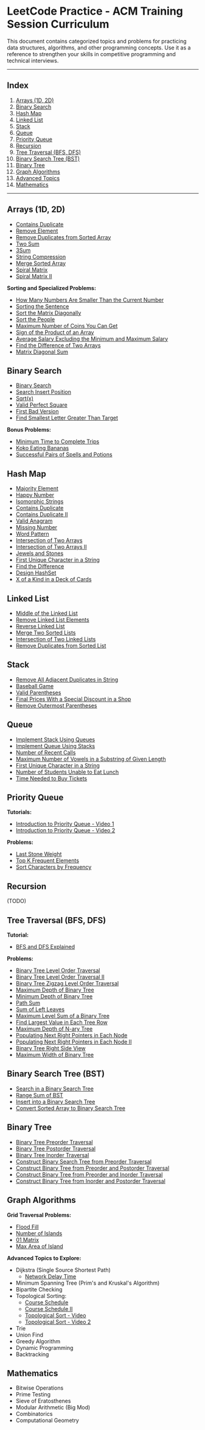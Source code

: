 # LeetCode Practice - ACM Training Session Curriculum

This document contains categorized topics and problems for practicing data structures, algorithms, and other programming concepts. Use it as a reference to strengthen your skills in competitive programming and technical interviews.

---

## Index
1. [Arrays (1D, 2D)](#arrays-1d-2d)
2. [Binary Search](#binary-search)
3. [Hash Map](#hash-map)
4. [Linked List](#linked-list)
5. [Stack](#stack)
6. [Queue](#queue)
7. [Priority Queue](#priority-queue)
8. [Recursion](#recursion)
9. [Tree Traversal (BFS, DFS)](#tree-traversal-bfs-dfs)
10. [Binary Search Tree (BST)](#binary-search-tree-bst)
11. [Binary Tree](#binary-tree)
12. [Graph Algorithms](#graph-algorithms)
13. [Advanced Topics](#advanced-topics)
14. [Mathematics](#mathematics)

---

## Arrays (1D, 2D)
- [Contains Duplicate](https://leetcode.com/problems/contains-duplicate/)
- [Remove Element](https://leetcode.com/problems/remove-element/)
- [Remove Duplicates from Sorted Array](https://leetcode.com/problems/remove-duplicates-from-sorted-array/)
- [Two Sum](https://leetcode.com/problems/two-sum/)
- [3Sum](https://leetcode.com/problems/3sum/)
- [String Compression](https://leetcode.com/problems/string-compression/description/)
- [Merge Sorted Array](https://leetcode.com/problems/merge-sorted-array/)
- [Spiral Matrix](https://leetcode.com/problems/spiral-matrix/)
- [Spiral Matrix II](https://leetcode.com/problems/spiral-matrix-ii/)

**Sorting and Specialized Problems:**
- [How Many Numbers Are Smaller Than the Current Number](https://leetcode.com/problems/how-many-numbers-are-smaller-than-the-current-number/)
- [Sorting the Sentence](https://leetcode.com/problems/sorting-the-sentence/)
- [Sort the Matrix Diagonally](https://leetcode.com/problems/sort-the-matrix-diagonally/)
- [Sort the People](https://leetcode.com/problems/sort-the-people/)
- [Maximum Number of Coins You Can Get](https://leetcode.com/problems/maximum-number-of-coins-you-can-get/)
- [Sign of the Product of an Array](https://leetcode.com/problems/sign-of-the-product-of-an-array/)
- [Average Salary Excluding the Minimum and Maximum Salary](https://leetcode.com/problems/average-salary-excluding-the-minimum-and-maximum-salary/)
- [Find the Difference of Two Arrays](https://leetcode.com/problems/find-the-difference-of-two-arrays/)
- [Matrix Diagonal Sum](https://leetcode.com/problems/matrix-diagonal-sum/)

## Binary Search
- [Binary Search](https://leetcode.com/problems/binary-search/)
- [Search Insert Position](https://leetcode.com/problems/search-insert-position/)
- [Sqrt(x)](https://leetcode.com/problems/sqrtx/)
- [Valid Perfect Square](https://leetcode.com/problems/valid-perfect-square/)
- [First Bad Version](https://leetcode.com/problems/first-bad-version/)
- [Find Smallest Letter Greater Than Target](https://leetcode.com/problems/find-smallest-letter-greater-than-target/)

**Bonus Problems:**
- [Minimum Time to Complete Trips](https://leetcode.com/problems/minimum-time-to-complete-trips/description/)
- [Koko Eating Bananas](https://leetcode.com/problems/koko-eating-bananas/description/)
- [Successful Pairs of Spells and Potions](https://leetcode.com/problems/successful-pairs-of-spells-and-potions/description/)

## Hash Map
- [Majority Element](https://leetcode.com/problems/majority-element/)
- [Happy Number](https://leetcode.com/problems/happy-number/)
- [Isomorphic Strings](https://leetcode.com/problems/isomorphic-strings/)
- [Contains Duplicate](https://leetcode.com/problems/contains-duplicate/)
- [Contains Duplicate II](https://leetcode.com/problems/contains-duplicate-ii/)
- [Valid Anagram](https://leetcode.com/problems/valid-anagram/)
- [Missing Number](https://leetcode.com/problems/missing-number/)
- [Word Pattern](https://leetcode.com/problems/word-pattern/)
- [Intersection of Two Arrays](https://leetcode.com/problems/intersection-of-two-arrays/)
- [Intersection of Two Arrays II](https://leetcode.com/problems/intersection-of-two-arrays-ii/)
- [Jewels and Stones](https://leetcode.com/problems/jewels-and-stones/)
- [First Unique Character in a String](https://leetcode.com/problems/first-unique-character-in-a-string/)
- [Find the Difference](https://leetcode.com/problems/find-the-difference/)
- [Design HashSet](https://leetcode.com/problems/design-hashset/)
- [X of a Kind in a Deck of Cards](https://leetcode.com/problems/x-of-a-kind-in-a-deck-of-cards/)

## Linked List
- [Middle of the Linked List](https://leetcode.com/problems/middle-of-the-linked-list/)
- [Remove Linked List Elements](https://leetcode.com/problems/remove-linked-list-elements/)
- [Reverse Linked List](https://leetcode.com/problems/reverse-linked-list/)
- [Merge Two Sorted Lists](https://leetcode.com/problems/merge-two-sorted-lists/)
- [Intersection of Two Linked Lists](https://leetcode.com/problems/intersection-of-two-linked-lists/)
- [Remove Duplicates from Sorted List](https://leetcode.com/problems/remove-duplicates-from-sorted-list/)

## Stack
- [Remove All Adjacent Duplicates in String](https://leetcode.com/problems/remove-all-adjacent-duplicates-in-string/)
- [Baseball Game](https://leetcode.com/problems/baseball-game/)
- [Valid Parentheses](https://leetcode.com/problems/valid-parentheses/)
- [Final Prices With a Special Discount in a Shop](https://leetcode.com/problems/final-prices-with-a-special-discount-in-a-shop/description/?envType=problem-list-v2&envId=stack)
- [Remove Outermost Parentheses](https://leetcode.com/problems/remove-outermost-parentheses/description/?envType=problem-list-v2&envId=stack)

## Queue
- [Implement Stack Using Queues](https://leetcode.com/problems/implement-stack-using-queues/)
- [Implement Queue Using Stacks](https://leetcode.com/problems/implement-queue-using-stacks/)
- [Number of Recent Calls](https://leetcode.com/problems/number-of-recent-calls/)
- [Maximum Number of Vowels in a Substring of Given Length](https://leetcode.com/problems/maximum-number-of-vowels-in-a-substring-of-given-length/)
- [First Unique Character in a String](https://leetcode.com/problems/first-unique-character-in-a-string/description/?envType=problem-list-v2&envId=queue)
- [Number of Students Unable to Eat Lunch](https://leetcode.com/problems/number-of-students-unable-to-eat-lunch/description/?envType=problem-list-v2&envId=queue)
- [Time Needed to Buy Tickets](https://leetcode.com/problems/time-needed-to-buy-tickets/description/?envType=problem-list-v2&envId=queue)

## Priority Queue
**Tutorials:**
- [Introduction to Priority Queue - Video 1](https://www.youtube.com/watch?v=wptevk0bshY)
- [Introduction to Priority Queue - Video 2](https://www.youtube.com/watch?v=HqPJF2L5h9U)

**Problems:**
- [Last Stone Weight](https://leetcode.com/problems/last-stone-weight/)
- [Top K Frequent Elements](https://leetcode.com/problems/top-k-frequent-elements/)
- [Sort Characters by Frequency](https://leetcode.com/problems/sort-characters-by-frequency/)

## Recursion
(TODO)

## Tree Traversal (BFS, DFS)
**Tutorial:**
- [BFS and DFS Explained](https://www.youtube.com/watch?v=pcKY4hjDrxk)

**Problems:**
- [Binary Tree Level Order Traversal](https://leetcode.com/problems/binary-tree-level-order-traversal/)
- [Binary Tree Level Order Traversal II](https://leetcode.com/problems/binary-tree-level-order-traversal-ii/)
- [Binary Tree Zigzag Level Order Traversal](https://leetcode.com/problems/binary-tree-zigzag-level-order-traversal/)
- [Maximum Depth of Binary Tree](https://leetcode.com/problems/maximum-depth-of-binary-tree/)
- [Minimum Depth of Binary Tree](https://leetcode.com/problems/minimum-depth-of-binary-tree/)
- [Path Sum](https://leetcode.com/problems/path-sum/)
- [Sum of Left Leaves](https://leetcode.com/problems/sum-of-left-leaves/)
- [Maximum Level Sum of a Binary Tree](https://leetcode.com/problems/maximum-level-sum-of-a-binary-tree/)
- [Find Largest Value in Each Tree Row](https://leetcode.com/problems/find-largest-value-in-each-tree-row/)
- [Maximum Depth of N-ary Tree](https://leetcode.com/problems/maximum-depth-of-n-ary-tree/)
- [Populating Next Right Pointers in Each Node](https://leetcode.com/problems/populating-next-right-pointers-in-each-node/)
- [Populating Next Right Pointers in Each Node II](https://leetcode.com/problems/populating-next-right-pointers-in-each-node-ii/)
- [Binary Tree Right Side View](https://leetcode.com/problems/binary-tree-right-side-view/)
- [Maximum Width of Binary Tree](https://leetcode.com/problems/maximum-width-of-binary-tree/)

## Binary Search Tree (BST)
- [Search in a Binary Search Tree](https://leetcode.com/problems/search-in-a-binary-search-tree/)
- [Range Sum of BST](https://leetcode.com/problems/range-sum-of-bst/)
- [Insert into a Binary Search Tree](https://leetcode.com/problems/insert-into-a-binary-search-tree/)
- [Convert Sorted Array to Binary Search Tree](https://leetcode.com/problems/convert-sorted-array-to-binary-search-tree/)

## Binary Tree
- [Binary Tree Preorder Traversal](https://leetcode.com/problems/binary-tree-preorder-traversal/)
- [Binary Tree Postorder Traversal](https://leetcode.com/problems/binary-tree-postorder-traversal/)
- [Binary Tree Inorder Traversal](https://leetcode.com/problems/binary-tree-inorder-traversal/)
- [Construct Binary Search Tree from Preorder Traversal](https://leetcode.com/problems/construct-binary-search-tree-from-preorder-traversal/)
- [Construct Binary Tree from Preorder and Postorder Traversal](https://leetcode.com/problems/construct-binary-tree-from-preorder-and-postorder-traversal/)
- [Construct Binary Tree from Preorder and Inorder Traversal](https://leetcode.com/problems/construct-binary-tree-from-preorder-and-inorder-traversal/)
- [Construct Binary Tree from Inorder and Postorder Traversal](https://leetcode.com/problems/construct-binary-tree-from-inorder-and-postorder-traversal/)

## Graph Algorithms
**Grid Traversal Problems:**
- [Flood Fill](https://leetcode.com/problems/flood-fill/)
- [Number of Islands](https://leetcode.com/problems/number-of-islands/)
- [01 Matrix](https://leetcode.com/problems/01-matrix/)
- [Max Area of Island](https://leetcode.com/problems/max-area-of-island/)

**Advanced Topics to Explore:**
- Dijkstra (Single Source Shortest Path)
  - [Network Delay Time](https://leetcode.com/problems/network-delay-time/description/)
- Minimum Spanning Tree (Prim's and Kruskal's Algorithm)
- Bipartite Checking
- Topological Sorting:
  - [Course Schedule](https://leetcode.com/problems/course-schedule/)
  - [Course Schedule II](https://leetcode.com/problems/course-schedule-ii/)
  - [Topological Sort - Video](https://www.youtube.com/watch?v=eL-KzMXSXXI)
  - [Topological Sort - Video 2](https://www.youtube.com/watch?v=cIBFEhD77b4)
- Trie
- Union Find
- Greedy Algorithm
- Dynamic Programming
- Backtracking

## Mathematics
- Bitwise Operations
- Prime Testing
- Sieve of Eratosthenes
- Modular Arithmetic (Big Mod)
- Combinatorics
- Computational Geometry

